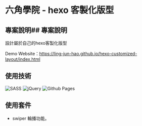 # 六角學院 - hexo 客製化版型

## 專案說明## 專案說明

設計屬於自己的hexo客製化版型

Demo Website：<https://ling-jun-hao.github.io/hexo-customized-layout/index.html>

## 使用技術

![SASS](https://img.shields.io/badge/SASS-hotpink.svg?style=for-the-badge&logo=SASS&logoColor=white)
![jQuery](https://img.shields.io/badge/jQuery-0769AD?style=for-the-badge&logo=jquery&logoColor=white)
![Github Pages](https://img.shields.io/badge/github%20pages-121013?style=for-the-badge&logo=github&logoColor=white)

## 使用套件

* swiper 輪播功能。
